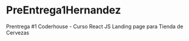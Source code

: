 # PreEntrega1Hernandez
Prentrega #1 Coderhouse - Curso React JS
Landing page para Tienda de Cervezas
